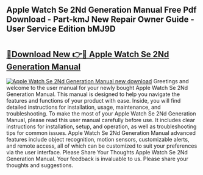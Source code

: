 ## Apple Watch Se 2Nd Generation Manual Free Pdf Download - Part-kmJ New Repair Owner Guide - User Service Edition bMJ9D

# <h2><a href="http://bc16619.oget.top/?id=Apple+Watch+Se+2Nd+Generation+Manual">🔗Download New 👉🔴 Apple Watch Se 2Nd Generation Manual</a></h2>

[![Apple Watch Se 2Nd Generation Manual new download](https://i.imgur.com/5g1atiW.png)](http://bc16619.oget.top/?id=Apple+Watch+Se+2Nd+Generation+Manual)
Greetings and welcome to the user manual for your newly bought Apple Watch Se 2Nd Generation Manual. This manual is designed to help you navigate the features and functions of your product with ease. Inside, you will find detailed instructions for installation, usage, maintenance, and troubleshooting. To make the most of your Apple Watch Se 2Nd Generation Manual, please read this user manual carefully before use. It includes clear instructions for installation, setup, and operation, as well as troubleshooting tips for common issues. Apple Watch Se 2Nd Generation Manual advanced features include object recognition, motion sensors, customizable alerts, and remote access, all of which can be customized to suit your preferences via the user interface. Please Share Your Thoughts Apple Watch Se 2Nd Generation Manual. Your feedback is invaluable to us. Please share your thoughts and suggestions.
